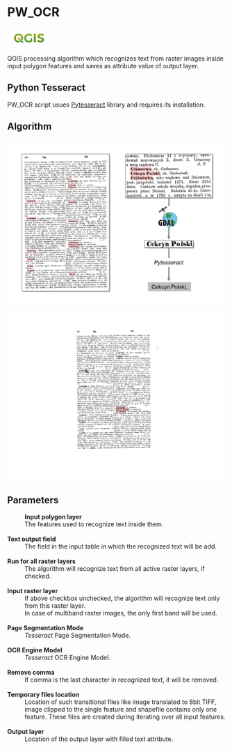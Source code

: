 
# PW_OCR

<img width="100" align="center" src="images\qgis-logo.png" alt="qgis"/>

QGIS processing algorithm which recognizes text from raster images inside input polygon features and saves as attribute value of output layer.

## Python Tesseract
PW_OCR script usues [Pytesseract](https://github.com/madmaze/pytesseract) library and requires its installation.

## Algorithm

![Schema](images/Schemat1.png "Schema")

![screen](images/Schema1.gif)
## Parameters
<dd>
<b>Input polygon layer</b>
<dd>The features used to recognize text inside them.</dd> 
<br><b>Text output field</b>
<dd>The field in the input table in which the recognized text will be add.</dd> 
<br><b>Run for all raster layers</b>
<dd>The algorithm will recognize text from all active raster layers, if checked.</dd> 
<br><b>Input raster layer</b>
<dd>If above checkbox unchecked, the algorithm will recognize text only from this raster layer.
<br>In case of multiband raster images, the only first band will be used.</dd> 
<br><b>Page Segmentation Mode</b>
<dd><i>Tesseract</i> Page Segmentation Mode.</dd> 
<br><b>OCR Engine Model</b>
<dd><i>Tesseract</i> OCR Engine Model.</dd> 
<br><b>Remove comma</b>
<dd>If comma is the last character in recognized text, it will be removed.</dd> 
<br><b>Temporary files location</b>
<dd>Location of such transitional files like image translated to 8bit TIFF, image clipped to the single feature and shapefile contains only one feature. These files are created during iterating over all input features.</dd> 
<br><b>Output layer</b>
<dd>Location of the output layer with filled text attribute.</dd> 